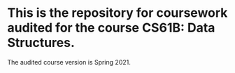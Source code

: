 # This is the repository for coursework audited for the course CS61B: Data Structures. 

The audited course version is Spring 2021.


